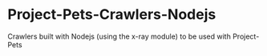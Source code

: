 # Project-Pets-Crawlers-Nodejs
Crawlers built with Nodejs (using the x-ray module) to be used with Project-Pets